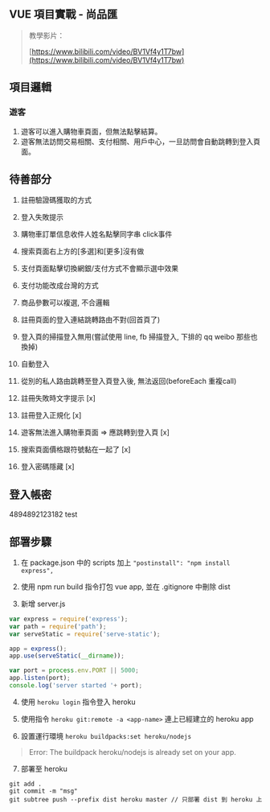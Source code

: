 ## VUE 項目實戰 - 尚品匯

> 教學影片：
> 
> [https://www.bilibili.com/video/BV1Vf4y1T7bw](https://www.bilibili.com/video/BV1Vf4y1T7bw)

## 項目邏輯

### 遊客

1. 遊客可以進入購物車頁面，但無法點擊結算。
2. 遊客無法訪問交易相關、支付相關、用戶中心，一旦訪問會自動跳轉到登入頁面。

## 待善部分

1. 註冊驗證碼獲取的方式
4. 登入失敗提示
6. 購物車訂單信息收件人姓名點擊同字串 click事件
7. 搜索頁面右上方的[多選]和[更多]沒有做
8. 支付頁面點擊切換網銀/支付方式不會顯示選中效果
9. 支付功能改成台灣的方式
10. 商品參數可以複選, 不合邏輯
11. 註冊頁面的登入連結跳轉路由不對(回首頁了)
12. 登入頁的掃描登入無用(嘗試使用 line, fb 掃描登入, 下排的 qq weibo 那些也換掉)
14. 自動登入
16. 從別的私人路由跳轉至登入頁登入後, 無法返回(beforeEach 重複call)

2. 註冊失敗時文字提示 [x]
3. 註冊登入正規化 [x]
5. 遊客無法進入購物車頁面 => 應跳轉到登入頁 [x]
13. 搜索頁面價格跟符號黏在一起了 [x]
15. 登入密碼隱藏 [x]

## 登入帳密

4894892123182
test

## 部署步驟

1. 在 package.json 中的 scripts 加上 `"postinstall": "npm install express",`

2. 使用 npm run build 指令打包 vue app, 並在 .gitignore 中刪除 dist

3. 新增 server.js

```js
var express = require('express');
var path = require('path');
var serveStatic = require('serve-static');

app = express();
app.use(serveStatic(__dirname));

var port = process.env.PORT || 5000;
app.listen(port);
console.log('server started '+ port);
```

4. 使用 `heroku login` 指令登入 heroku

5. 使用指令 `heroku git:remote -a <app-name>` 連上已經建立的 heroku app

6. 設置運行環境 `heroku buildpacks:set heroku/nodejs`

> Error: The buildpack heroku/nodejs is already set on your app.

7. 部署至 heroku

```
git add .
git commit -m "msg"
git subtree push --prefix dist heroku master // 只部署 dist 到 heroku 上
```